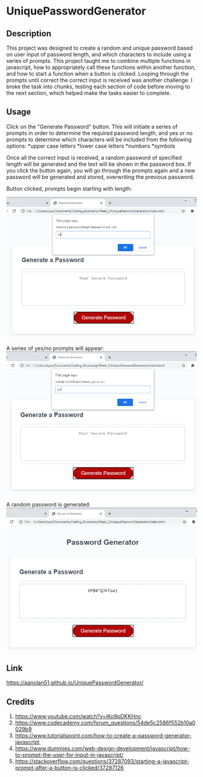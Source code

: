 # UniquePasswordGenerator

## Description
This project was designed to create a random and unique password based on user input of password length, and which characters to include using a series of prompts. This project taught me to combine multiple functions in javascript, how to appropriately call these functions within another function, and how to start a function when a button is clicked. Looping through the prompts until correct the correct input is received was another challenge. I broke the task into chunks, testing each section of code before moving to the next section, which helped make the tasks easier to complete. 

## Usage
Click on the "Generate Password" button. This will initiate a series of prompts in order to determine the required password length, and yes or no prompts to determine which characters will be included from the following options:
    *upper case letters
    *lower case letters
    *numbers
    *symbols

Once all the correct input is received, a random password of specified length will be generated and the text will be shown in the password box. If you click the button again, you will go through the prompts again and a new password will be generated and stored, overwriting the previous password. 

Button clicked, prompts begin starting with length:

![After button click, prompts begin starting with length](Assets/PasswordLength.png)

A series of yes/no prompts will appear:
![Yes or no prompts](Assets/YesNoPrompts.png)

A random password is generated:
![Random password screenshot](Assets/PasswordGenerated.png)

## Link
https://aanolan51.github.io/UniquePasswordGenerator/

## Credits
1. https://www.youtube.com/watch?v=iKo9pDKKHnc
2. https://www.codecademy.com/forum_questions/54de5c2586f552b10a0029b9
3. https://www.tutorialspoint.com/how-to-create-a-password-generator-javascript
4. https://www.dummies.com/web-design-development/javascript/how-to-prompt-the-user-for-input-in-javascript/
5. https://stackoverflow.com/questions/37287093/starting-a-javascript-prompt-after-a-button-is-clicked/37287126



